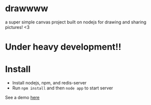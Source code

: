 drawwww
=======

a super simple canvas project built on nodejs for drawing and sharing pictures! &lt;3

# Under heavy development!!

# Install
* Install nodejs, npm, and redis-server
* Run `npm install` and then `node app` to start server

See a demo [here](http://bit.ly/UZ6haD)
